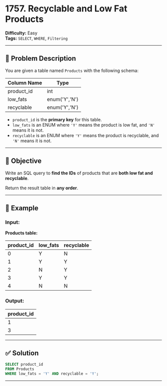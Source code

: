 # 1757. Recyclable and Low Fat Products

**Difficulty:** Easy  
**Tags:** `SELECT`, `WHERE`, `Filtering`

---

## 🧾 Problem Description

You are given a table named `Products` with the following schema:

| Column Name | Type         |
|-------------|--------------|
| product_id  | int          |
| low_fats    | enum('Y','N') |
| recyclable  | enum('Y','N') |

- `product_id` is the **primary key** for this table.
- `low_fats` is an ENUM where `'Y'` means the product is low fat, and `'N'` means it is not.
- `recyclable` is an ENUM where `'Y'` means the product is recyclable, and `'N'` means it is not.

---

## 🎯 Objective

Write an SQL query to **find the IDs** of products that are **both low fat and recyclable**.

Return the result table in **any order**.

---

## 🧪 Example

### Input:

**Products table:**

| product_id | low_fats | recyclable |
|------------|----------|------------|
| 0          | Y        | N          |
| 1          | Y        | Y          |
| 2          | N        | Y          |
| 3          | Y        | Y          |
| 4          | N        | N          |

### Output:

| product_id |
|------------|
| 1          |
| 3          |

---

## ✅ Solution

```sql
SELECT product_id
FROM Products
WHERE low_fats = 'Y' AND recyclable = 'Y';
```
---
